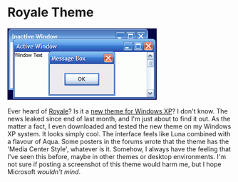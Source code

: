 Royale Theme
===

![preview of the Royale/Media Center theme for Windows XP, displayed from the Display Properties window](../images/screenshots/windows/royale_media_center_theme_preview_windows_xp.png)

Ever heard of [Royale](http://neowin.net/comments.php?id=21800 "New Theme For Windows XP?")? Is it a [new theme for Windows XP](http://board.iexbeta.com/ibf10/index.php?showtopic=43478 "Windows XP new theme")? I don't know. The news leaked since end of last month, and I'm just about to find it out. As the matter a fact, I even downloaded and tested the new theme on my Windows XP system. It looks simply cool. The interface feels like Luna combined with a flavour of Aqua. Some posters in the forums wrote that the theme has the 'Media Center Style', whatever is it. Somehow, I always have the feeling that I've seen this before, maybe in other themes or desktop environments. I'm not sure if posting a screenshot of this theme would harm me, but I hope Microsoft *wouldn't mind*.